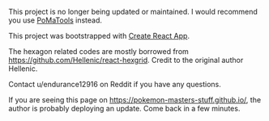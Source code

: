 This project is no longer being updated or maintained. I would recommend you use [PoMaTools](https://ng-pomatools.web.app/) instead.

This project was bootstrapped with [Create React App](https://github.com/facebook/create-react-app).

The hexagon related codes are mostly borrowed from https://github.com/Hellenic/react-hexgrid. Credit to the original author Hellenic.

Contact u/endurance12916 on Reddit if you have any questions.

If you are seeing this page on https://pokemon-masters-stuff.github.io/, the author is probably deploying an update. Come back in a few minutes.

